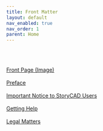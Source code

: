 ```yaml
---
title: Front Matter
layout: default
nav_enabled: true
nav_order: 1
parent: Home
---
```


 <br/>
 <br/>

[Front Page (Image)](Front_Page_(Image).html) <br/><br/>
[Preface](Preface.html) <br/><br/>
[Important Notice to StoryCAD Users](Important_Notice_to_StoryCAD_Users.html) <br/><br/>
[Getting Help](Getting_Help.html) <br/><br/>
[Legal Matters](Legal_Matters.html) <br/><br/>
